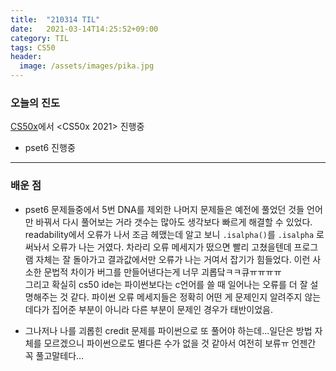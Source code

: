 ```yaml
---
title:  "210314 TIL"
date:   2021-03-14T14:25:52+09:00
category: TIL
tags: CS50
header:
  image: /assets/images/pika.jpg
---
```


<h3>오늘의 진도</h3>

[CS50x](https://cs50.harvard.edu/x/2021/)에서 <CS50x 2021> 진행중

 - pset6 진행중
 
<hr>

<h3>배운 점</h3>

 - pset6 문제들중에서 5번 DNA를 제외한 나머지 문제들은 예전에 풀었던 것들 언어만 바꿔서 다시 풀어보는 거라 갯수는 많아도 생각보다 빠르게 해결할 수 있었다. readability에서 오류가 나서 
 조금 헤맸는데 알고 보니 ```.isalpha()```를 ```.isalpha``` 로 써놔서 오류가 나는 거였다. 차라리 오류 메세지가 떴으면 빨리 고쳤을텐데 프로그램 자체는 잘 돌아가고 결과값에서만 오류가 나는 
 거여서 잡기가 힘들었다. 이런 사소한 문법적 차이가 버그를 만들어낸다는게 너무 괴롭닼ㅋㅋ큐ㅠㅠㅠㅠ
 <br>그리고 확실히 cs50 ide는 파이썬보다는 c언어를 쓸 때 일어나는 오류를 더 잘 설명해주는 것 같다. 파이썬 오류 메세지들은 정확히 어떤 게 문제인지 알려주지 않는데다가 집어준 부분이 
 아니라 다른 부분이 문제인 경우가 태반이었음.
 
 - 그나저나 나를 괴롭힌 credit 문제를 파이썬으로 또 풀어야 하는데...일단은 방법 자체를 모르겠으니 파이썬으로도 별다른 수가 없을 것 같아서 여전히 보류ㅠ 언젠간 꼭 풀고말테다...